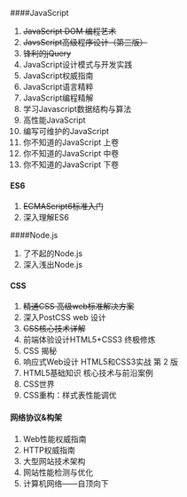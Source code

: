 ####JavaScript

1. ~~JavaScript DOM 编程艺术~~
2. ~~JavsScript高级程序设计（第三版）~~
3. ~~锋利的jQuery~~
4. JavaScript设计模式与开发实践
5. JavaScript权威指南
6. JavaScript语言精粹
7. JavaScript编程精解
8. 学习Javascript数据结构与算法
9. 高性能JavaScript
10. 编写可维护的JavaScript
11. 你不知道的JavaScript 上卷
12. 你不知道的JavaScript 中卷
13. 你不知道的JavaScript 下卷

#### ES6

1. ~~ECMAScript6标准入门~~
2. 深入理解ES6

####Node.js

1. 了不起的Node.js
2. 深入浅出Node.js

#### CSS

1. ~~精通CSS 高级web标准解决方案~~
2. 深入PostCSS web 设计
3. ~~CSS核心技术详解~~
4. 前端体验设计HTML5+CSS3 终极修炼
5. CSS 揭秘
6. 响应式Web设计 HTML5和CSS3实战 第 2 版
7. HTML5基础知识 核心技术与前沿案例
8. CSS世界
9. CSS重构：样式表性能调优

#### 网络协议&构架

1. Web性能权威指南
2. HTTP权威指南
3. 大型网站技术架构
4. 网站性能检测与优化
5. 计算机网络——自顶向下



